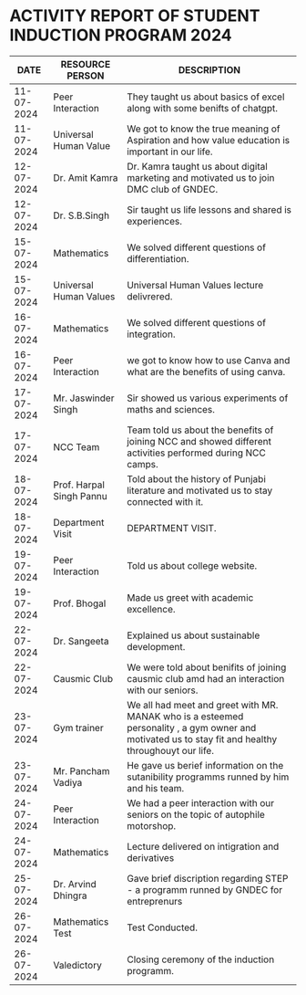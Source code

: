 # ACTIVITY REPORT OF STUDENT INDUCTION PROGRAM 2024
| DATE | RESOURCE PERSON | DESCRIPTION |
| ----------- | ----------- | ----------- |
| 11-07-2024 | Peer Interaction | They taught us about basics of excel along with some benifts of chatgpt.|
| 11-07-2024 | Universal Human Value | We got to know the true meaning of Aspiration and how value education is important in our life. |
| 12-07-2024 | Dr. Amit Kamra | Dr. Kamra taught us about digital marketing and motivated us to join DMC club of GNDEC.|
| 12-07-2024 | Dr. S.B.Singh | Sir taught us life lessons and shared is experiences.|
| 15-07-2024 | Mathematics | We solved different questions of differentiation. |
| 15-07-2024 | Universal Human Values | Universal Human Values lecture delivrered. |
| 16-07-2024 | Mathematics | We solved different questions of integration. |
| 16-07-2024 | Peer Interaction | we got to know how to use Canva and what are the benefits of using canva. |
| 17-07-2024 | Mr. Jaswinder Singh | Sir showed us various experiments of maths and sciences.|
| 17-07-2024 | NCC Team | Team told us about the benefits of joining NCC and showed different activities performed during NCC camps. |
| 18-07-2024 | Prof. Harpal Singh Pannu | Told about the history of Punjabi literature and motivated us to stay connected with it. |
| 18-07-2024 | Department Visit | DEPARTMENT VISIT. |
| 19-07-2024 | Peer Interaction | Told us about college website. |
| 19-07-2024 | Prof. Bhogal| Made us greet with academic excellence. |
| 22-07-2024 | Dr. Sangeeta | Explained us about sustainable development. |
| 22-07-2024 | Causmic Club | We were told about benifits of joining causmic club amd had an interaction with our seniors. | 
| 23-07-2024 | Gym trainer | We all had meet and greet with MR. MANAK who is a esteemed personality , a gym owner and motivated us to stay fit and healthy throughouyt our life. |
| 23-07-2024 | Mr. Pancham Vadiya | He gave us berief information on  the sutanibility programms runned by him and his team. |
| 24-07-2024 | Peer Interaction | We had a peer interaction with our seniors on the topic of autophile motorshop. |
| 24-07-2024 | Mathematics | Lecture delivered on intigration and derivatives |
| 25-07-2024 | Dr. Arvind Dhingra | Gave brief discription regarding STEP - a programm runned by GNDEC for entreprenurs |
| 26-07-2024 | Mathematics Test | Test Conducted. |
| 26-07-2024 | Valedictory | Closing ceremony of the induction programm. |
